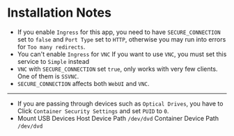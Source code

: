 # Installation Notes

- If you enable `Ingress` for this app, you need to have `SECURE_CONNECTION` set to `false` and `Port Type` set to `HTTP`, otherwise you may run into errors for `Too many redirects`.
- You can't enable `Ingress` for `VNC` If you want to use `VNC`, you must set this service to `Simple` instead
- `VNC` with `SECURE_CONNECTION` set `true`, only works with very few clients. One of them is `SSVNC`.
- `SECURE_CONNECTION` affects both `WebUI` and `VNC`.

---

- If you are passing through devices such as `Optical Drives`, you have to Click `Container Security Settings` and set `PUID` to `0`.
- Mount USB Devices
  Host Device Path `/dev/dvd`
  Container Device Path `/dev/dvd`
